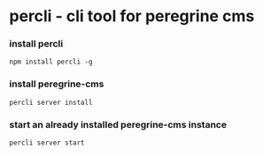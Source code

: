 # percli - cli tool for peregrine cms

### install percli
```
npm install percli -g
```

### install peregrine-cms
```
percli server install
```

### start an already installed peregrine-cms instance

```
percli server start
```
